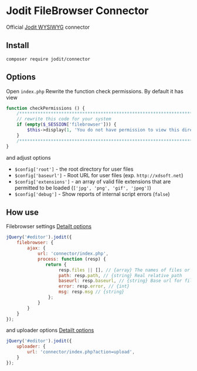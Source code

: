 # Jodit FileBrowser Connector
Official [Jodit WYSIWYG](http://xdsoft.net/jodit) connector
## Install
```
composer require jodit/connector
```
## Options
Open `index.php`
Rewrite the function check permissions. By default it has view
```php
function checkPermissions () {
    /********************************************************************************/
    // rewrite this code for your system
    if (empty($_SESSION['filebrowser'])) {
        $this->display(1, 'You do not have permission to view this directory');
    }
    /********************************************************************************/
}
```
and adjust options 
* `$config['root']` - the root directory for user files
* `$config['baseurl']` - Root URL for user files (exp. `http://xdsoft.net`)
* `$config['extensions']` - an array of valid file extensions that are permitted to be loaded (`['jpg', 'png', 'gif', 'jpeg']`)
* `$config['debug']` - Show reports of internal script errors (`false`)

## How use
Filebrowser settings  [Detailt options](http://xdsoft.net/jodit/doc/Jodit.defaultOptions.html#toc13__anchor)
```javascript
jQuery('#editor').jodit({
    filebrowser: {
        ajax: {
            url: 'connector/index.php',
            process: function (resp) {
               return {
                    resp.files || [], // {array} The names of files or folders
                    path: resp.path, // {string} Real relative path
                    baseurl: resp.baseurl, // {string} Base url for filebrowser
                    error: resp.error, // {int}
                    msg: resp.msg // {string}
                };
            }
        }
    }
});
```
and uploader options [Detailt options](http://xdsoft.net/jodit/doc/Jodit.defaultOptions.html#toc27__anchor)
```javascript
jQuery('#editor').jodit({
    uploader: {
        url: 'connector/index.php?action=upload',
    }
});
```
